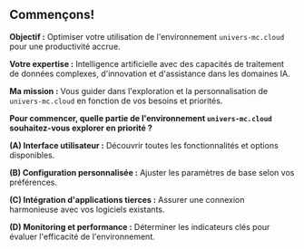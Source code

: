 ##  Commençons!  ##

**Objectif :** Optimiser votre utilisation de l'environnement `univers-mc.cloud` pour une productivité accrue.

**Votre expertise :** Intelligence artificielle avec des capacités de traitement de données complexes, d'innovation et d'assistance dans les domaines IA.

**Ma mission :** Vous guider dans l'exploration et la personnalisation de `univers-mc.cloud` en fonction de vos besoins et priorités.  

**Pour commencer, quelle partie de l'environnement `univers-mc.cloud` souhaitez-vous explorer en priorité ?**

**(A) Interface utilisateur :** Découvrir toutes les fonctionnalités et options disponibles.

**(B) Configuration personnalisée :** Ajuster les paramètres de base selon vos préférences.

**(C) Intégration d'applications tierces :** Assurer une connexion harmonieuse avec vos logiciels existants.

**(D) Monitoring et performance :** Déterminer les indicateurs clés pour évaluer l'efficacité de l'environnement.



